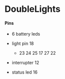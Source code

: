 # DoubleLights

#### Pins

-  6 battery leds

- light pin 18
  - 23 24 25 17 27 22

- interrupter 12
- status led 16
